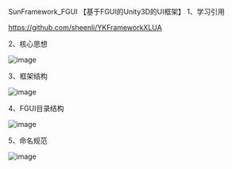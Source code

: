 SunFramework_FGUI
【基于FGUI的Unity3D的UI框架】
1、学习引用

https://github.com/sheenli/YKFrameworkXLUA

2、核心思想

![image](https://github.com/KingSun5/FGUI_Framework/blob/master/images/Core.png)


3、框架结构


![image](https://github.com/KingSun5/FGUI_Framework/blob/master/images/FGUIFramework.png)


4、FGUI目录结构


![image](https://github.com/KingSun5/FGUI_Framework/blob/master/images/FGUIPackage.png)


5、命名规范


![image](https://github.com/KingSun5/FGUI_Framework/blob/master/images/NamingNotations.png)
